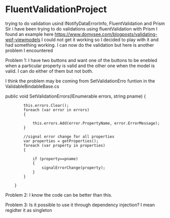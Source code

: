 # FluentValidationProject
trying to do validation usind INotifyDataErrorInfo, FluentValidation and Prism 
Sir i have been trying to do validations using fluentValidation with Prism
I found an example here https://www.domysee.com/blogposts/validating-wpf-viewmodels
I could not get it working so I decided to play with it and had something working.
I can now do the validation but here is another problem I encountered

Problem 1:
I have two buttons and want one of the buttons to be enebled when a particular property is valid
and the other one when the model is valid. I can do either of them but not both.

I think the problem may be coming from SetValidationErro funtion in the ValidableBindableBase.cs

public void SetValidationErrors(IEnumerable<Error> errors, string pname)
        {
           
            
            this.errors.Clear();
            foreach (var error in errors)
            {
                
                this.errors.Add(error.PropertyName, error.ErrorMessage);
            }

            //signal error change for all properties
            var properties = getProperties();
            foreach (var property in properties)
            {

                if (property==pname)
                {
                    signalErrorChange(property);
                }
            }
            
        }
Problem 2:
I know the code can be better than this. 

Problem 3:
Is it possible to use it through dependency injection? I mean regidter it as singleton

